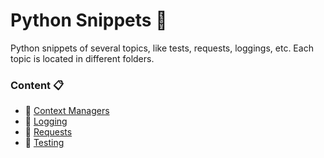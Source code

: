 # Python Snippets :snake:

Python snippets of several topics, like tests, requests, loggings, etc. Each topic is located in different folders.

### Content :clipboard:
- :dizzy: [Context Managers](./context_managers)
- :flashlight: [Logging](./logging)
- :satellite: [Requests](./requests)
- :vertical_traffic_light: [Testing](./testing)